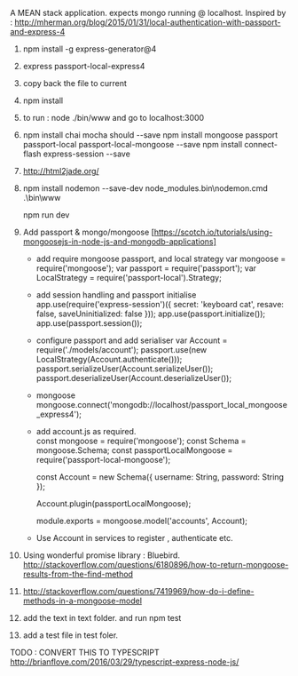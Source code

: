 A MEAN stack application.
expects mongo running @ localhost.
Inspired by : http://mherman.org/blog/2015/01/31/local-authentication-with-passport-and-express-4

1. npm install -g express-generator@4
2. express passport-local-express4
3. copy back the file to current 
4. npm install
5. to run : node ./bin/www and go to localhost:3000
6.  npm install chai mocha should --save
    npm install mongoose passport passport-local passport-local-mongoose  --save
    npm install connect-flash express-session  --save
7. http://html2jade.org/
8.  npm install nodemon --save-dev
    node_modules\.bin\nodemon.cmd .\bin\www

	npm run dev
9. Add passport & mongo/mongoose
	[https://scotch.io/tutorials/using-mongoosejs-in-node-js-and-mongodb-applications]
	* add require mongoose passport, and local strategy
		var mongoose = require('mongoose');
		var passport = require('passport');
		var LocalStrategy = require('passport-local').Strategy;
		
	* add session handling and passport initialise
		app.use(require('express-session')({
				secret: 'keyboard cat',
				resave: false,
				saveUninitialized: false
		}));
		app.use(passport.initialize());
		app.use(passport.session());
	
	* configure passport and add serialiser 
		var Account = require('./models/account');
		passport.use(new LocalStrategy(Account.authenticate()));
		passport.serializeUser(Account.serializeUser());
		passport.deserializeUser(Account.deserializeUser());

	* mongoose
		mongoose.connect('mongodb://localhost/passport_local_mongoose_express4');

	* add account.js as required.	
		const mongoose = require('mongoose');
		const Schema = mongoose.Schema;
		const passportLocalMongoose = require('passport-local-mongoose');

		const Account = new Schema({
			username: String,
			password: String
		});

		Account.plugin(passportLocalMongoose);

		module.exports = mongoose.model('accounts', Account);
	
	* Use Account in services to register , authenticate etc.
10. Using wonderful promise library  : Bluebird. http://stackoverflow.com/questions/6180896/how-to-return-mongoose-results-from-the-find-method
11. http://stackoverflow.com/questions/7419969/how-do-i-define-methods-in-a-mongoose-model
12. add the text in text folder. and run 
	npm test 	

13. add a test file in test foler. 


TODO : CONVERT THIS TO TYPESCRIPT http://brianflove.com/2016/03/29/typescript-express-node-js/